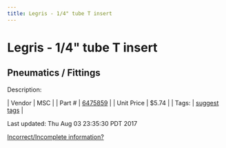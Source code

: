 ```yaml
---
title: Legris - 1/4" tube T insert
---
```


# Legris - 1/4" tube T insert
## Pneumatics / Fittings
Description: 	 

| Vendor | MSC | 
| Part # | [6475859](http://www.mscdirect.com/) | 
| Unit Price | $5.74 | 
| Tags: | [suggest tags](https://docs.google.com/forms/d/e/1FAIpQLSeWyY8v3RgOty-MyWmh9U0iivNYN_molChYyS-0U-o-kOAv_g/viewform) | 

Last updated: Thu Aug 03 23:35:30 PDT 2017

 [Incorrect/Incomplete information?](https://docs.google.com/forms/d/e/1FAIpQLSeWyY8v3RgOty-MyWmh9U0iivNYN_molChYyS-0U-o-kOAv_g/viewform)